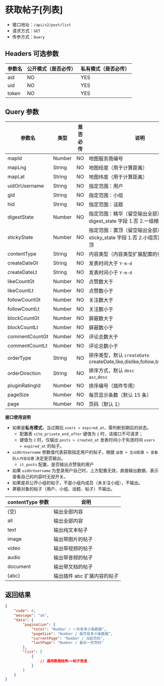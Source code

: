 # 获取帖子[列表]

- 接口地址：`/api/v2/post/list`
- 请求方式：`GET`
- 传参方式：`Query`

## Headers 可选参数

| 参数名 | 公开模式（是否必传） | 私有模式（是否必传） |
| --- | --- | --- |
| aid | NO | YES |
| uid | NO | YES |
| token | NO | YES |

## Query 参数

| 参数名 | 类型 | 是否必传 | 说明 |
| --- | --- | --- | --- |
| mapId | Number | NO | 地图服务商编号 |
| mapLng | String | NO | 地图经度（用于计算距离） |
| mapLat | String | NO | 地图纬度（用于计算距离） |
| uidOrUsername | String | NO | 指定范围：用户 |
| gid | String | NO | 指定范围：小组 |
| hid | String | NO | 指定范围：话题 |
| digestState | Number | NO | 指定范围：精华（留空输出全部）<br>digest_state 字段 1.否 2.一级精华 3.二级精华 |
| stickyState | Number | NO | 指定范围：置顶（留空输出全部）<br>sticky_state 字段 1.否 2.小组页置顶 3.全局置顶 |
| contentType | String | NO | 内容类型（内容类型扩展配置的参数） |
| createDateGt | String | NO | 发表时间大于 `Y-m-d` |
| createDateLt | String | NO | 发表时间小于 `Y-m-d` |
| likeCountGt | Number | NO | 点赞数大于 |
| likeCountLt | Number | NO | 点赞数小于 |
| followCountGt | Number | NO | 关注数大于 |
| followCountLt | Number | NO | 关注数小于 |
| blockCountGt | Number | NO | 屏蔽数大于 |
| blockCountLt | Number | NO | 屏蔽数小于 |
| commentCountGt | Number | NO | 评论总数大于 |
| commentCountLt | Number | NO | 评论总数小于 |
| orderType | String | NO | 排序类型，默认 `createDate`<br>createDate,like,dislike,follow,block,comment |
| orderDirection | String | NO | 排序方式，默认 `desc`<br>`asc`,`desc` |
| pluginRatingId | Number | NO | 排序编号（插件专用） |
| pageSize | Number | NO | 每页显示条数（默认 15 条） |
| page | Number | NO | 页码（默认 1） |

**接口使用说明**

- 如果是**私有模式**，当过期后 `users > expired_at`，需判断到期后的状态。
    - 配置表 `site_private_end_after` 键值为 `1` 时，该接口不可请求；
    - 键值为 `2` 时，仅输出 `posts > created_at` 发表时间小于失效时间 `users > expired_at` 的帖子。
- `uidOrUsername` 参数值代表获取指定用户的帖子，根据 `运营 > 互动配置 > 查看别人内容设置` 决定是否输出。
    - `it_posts` 配置，是否输出点赞我的用户
- 如果 `uidOrUsername` 为登录用户自己时，上方配置无效，直接输出数据，表示查看自己的内容时无视开关。
- 如果是非公开小组的帖子，不是小组内成员（未关注小组），不输出。
- 屏蔽对象的帖子（用户、小组、话题、帖子）不输出。

| contentType 参数 | 说明 |
| --- | --- |
| {空} | 输出全部内容 |
| all | 输出全部内容 |
| text | 输出纯文本帖子 |
| image | 输出带图片的帖子 |
| video | 输出带视频的帖子 |
| audio | 输出带音频的帖子 |
| document | 输出带文档的帖子 |
| {abc} | 输出插件 abc 扩展内容的帖子 |

## 返回结果

```json
{
    "code": 0,
    "message": "ok",
    "data": {
        "pagination": {
            "total": "Number / 一共有多少条数据",
            "pageSize": "Number / 每页有多少条数据",
            "currentPage": "Number / 当前页码",
            "lastPage": "Number / 最后一页页码"
        },
        "list": [
            {
                // 通用数据结构->帖子信息
            }
        ]
    }
}
```

